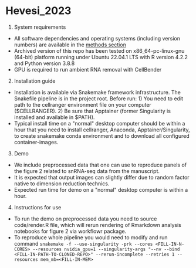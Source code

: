 # Hevesi_2023

1. System requirements
 - All software dependencies and operating systems (including version numbers) are available in the [methods section][methods]
 - Archived version of this repo has been tested on x86_64-pc-linux-gnu (64-bit) platform running under Ubuntu 22.04.1 LTS with R version 4.2.2 and Python version 3.8.8
 - GPU is required to run ambient RNA removal with CellBender
2. Installation guide
 - Installation is available via Snakemake framework infrastructure. The Snakefile pipeline is in the project root. Before run: 1) You need to edit path to the cellranger environment file on your computer ($CELLRANGER). 2) Be sure that Apptainer (former Singularity is installed and available in $PATH).  
 - Typical install time on a "normal" desktop computer should be within a hour that you need to install cellranger, Anaconda, Apptainer/Singularity, to create snakemake conda environment and to download all configured container-images.
3. Demo
 - We include preprocessed data that one can use to reproduce panels of the figure 2 related to snRNA-seq data from the manuscript.
 - It is expected that output images can slightly differ due to random factor native to dimension reduction technics.
 - Expected run time for demo on a "normal" desktop computer is within a hour.
4. Instructions for use
 - To run the demo on preprocessed data you need to source code/render.R file, which will rerun rendering of Rmarkdown analysis notebooks for figure 2 via workflowr package.
 - To reproduce whole pipeline you would need to modify and run command `snakemake -f --use-singularity -prk --cores <FILL-IN-N-CORES> --resources nvidia_gpu=1 --singularity-args "--nv --bind <FILL-IN-PATH-TO-CLONED-REPO>" --rerun-incomplete --retries 1 --resources mem_mb=<FILL-IN-MEM>`

[methods]: https://harkany-lab.github.io/Hevesi_2023/methods.html "Methods section of the analysis website"
